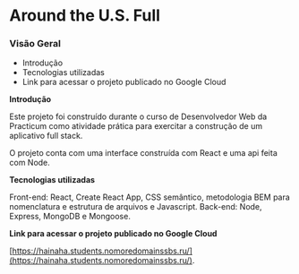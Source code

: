 # Around the U.S. Full

### Visão Geral

- Introdução
- Tecnologias utilizadas
- Link para acessar o projeto publicado no Google Cloud

**Introdução**

Este projeto foi construído durante o curso de Desenvolvedor Web da Practicum como atividade prática para exercitar a construção de um aplicativo full stack.

O projeto conta com uma interface construída com React e uma api feita com Node.

**Tecnologias utilizadas**

Front-end: React, Create React App, CSS semântico, metodologia BEM para nomenclatura e estrutura de arquivos e Javascript.
Back-end: Node, Express, MongoDB e Mongoose.

**Link para acessar o projeto publicado no Google Cloud**

[https://hainaha.students.nomoredomainssbs.ru/](https://hainaha.students.nomoredomainssbs.ru/).
